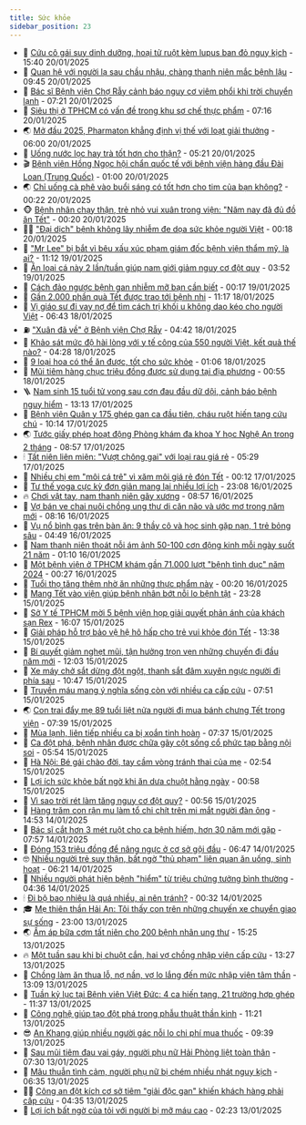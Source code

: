 ```yaml
---
title: Sức khỏe
sidebar_position: 23
---
```


<!-- dantri-suc-khoe:START -->
- 🤔 [Cứu cô gái suy dinh dưỡng, hoại tử ruột kèm lupus ban đỏ nguy kịch](https://dantri.com.vn/suc-khoe/cuu-co-gai-suy-dinh-duong-hoai-tu-ruot-kem-lupus-ban-do-nguy-kich-20250120165725852.htm) - 15:40 20/01/2025
- 🚦 [Quan hệ với người lạ sau chầu nhậu, chàng thanh niên mắc bệnh lậu](https://dantri.com.vn/suc-khoe/quan-he-voi-nguoi-la-sau-chau-nhau-chang-thanh-nien-mac-benh-lau-20250120164452419.htm) - 09:45 20/01/2025
- 🤖 [Bác sĩ Bệnh viện Chợ Rẫy cảnh báo nguy cơ viêm phổi khi trời chuyển lạnh](https://dantri.com.vn/suc-khoe/bac-si-benh-vien-cho-ray-canh-bao-nguy-co-viem-phoi-khi-troi-chuyen-lanh-20250119111622359.htm) - 07:21 20/01/2025
- 🐻 [Siêu thị ở TPHCM có vấn đề trong khu sơ chế thực phẩm](https://dantri.com.vn/suc-khoe/sieu-thi-o-tphcm-co-van-de-trong-khu-so-che-thuc-pham-20250120113421858.htm) - 07:16 20/01/2025
- 🌏 [Mở đầu 2025, Pharmaton khẳng định vị thế với loạt giải thưởng](https://dantri.com.vn/suc-khoe/mo-dau-2025-pharmaton-khang-dinh-vi-the-voi-loat-giai-thuong-20250120095620014.htm) - 06:00 20/01/2025
- 👺 [Uống nước lọc hay trà tốt hơn cho thận?](https://dantri.com.vn/suc-khoe/uong-nuoc-loc-hay-tra-tot-hon-cho-than-20250120081351440.htm) - 05:21 20/01/2025
- 🎬 [Bệnh viện Hồng Ngọc hội chẩn quốc tế với bệnh viện hàng đầu Đài Loan &lpar;Trung Quốc&rpar;](https://dantri.com.vn/suc-khoe/benh-vien-hong-ngoc-hoi-chan-quoc-te-voi-benh-vien-hang-dau-dai-loan-trung-quoc-20250118161231378.htm) - 01:00 20/01/2025
- 🌏 [Chỉ uống cà phê vào buổi sáng có tốt hơn cho tim của bạn không?](https://dantri.com.vn/suc-khoe/chi-uong-ca-phe-vao-buoi-sang-co-tot-hon-cho-tim-cua-ban-khong-20250119193047065.htm) - 00:22 20/01/2025
- 🐵 [Bệnh nhân chạy thận, trẻ nhỏ vui xuân trong viện: &quot;Năm nay đã đủ đồ ăn Tết&quot;](https://dantri.com.vn/suc-khoe/benh-nhan-chay-than-tre-nho-vui-xuan-trong-vien-nam-nay-da-du-do-an-tet-20250120011439398.htm) - 00:20 20/01/2025
- 👨‍🏫 [&quot;Đại dịch&quot; bệnh không lây nhiễm đe dọa sức khỏe người Việt](https://dantri.com.vn/suc-khoe/dai-dich-benh-khong-lay-nhiem-de-doa-suc-khoe-nguoi-viet-20250119201400134.htm) - 00:18 20/01/2025
- 🤗 [&quot;Mr Lee&quot; bị bắt vì bêu xấu xúc phạm giám đốc bệnh viện thẩm mỹ, là ai?](https://dantri.com.vn/suc-khoe/mr-lee-bi-bat-vi-beu-xau-xuc-pham-giam-doc-benh-vien-tham-my-la-ai-20250119011057265.htm) - 11:12 19/01/2025
- 🫶 [Ăn loại cá này 2 lần/tuần giúp nam giới giảm nguy cơ đột quỵ](https://dantri.com.vn/suc-khoe/an-loai-ca-nay-2-lantuan-giup-nam-gioi-giam-nguy-co-dot-quy-20250119082104001.htm) - 03:52 19/01/2025
- 🙉 [Cách đảo ngược bệnh gan nhiễm mỡ bạn cần biết](https://dantri.com.vn/suc-khoe/cach-dao-nguoc-benh-gan-nhiem-mo-ban-can-biet-20250118170401642.htm) - 00:17 19/01/2025
- 🦅 [Gần 2.000 phần quà Tết được trao tới bệnh nhi](https://dantri.com.vn/suc-khoe/gan-2000-phan-qua-tet-duoc-trao-toi-benh-nhi-20250118181701324.htm) - 11:17 18/01/2025
- 🐘 [Vị giáo sư đi vay nợ để tìm cách trị khối u không dao kéo cho người Việt](https://dantri.com.vn/suc-khoe/vi-giao-su-di-vay-no-de-tim-cach-tri-khoi-u-khong-dao-keo-cho-nguoi-viet-20250118093508308.htm) - 06:43 18/01/2025
- ⛽️ [&quot;Xuân đã về&quot; ở Bệnh viện Chợ Rẫy](https://dantri.com.vn/tet-2025/xuan-da-ve-o-benh-vien-cho-ray-20250118105311936.htm) - 04:42 18/01/2025
- 🤡 [Khảo sát mức độ hài lòng với y tế công của 550 người Việt, kết quả thế nào?](https://dantri.com.vn/suc-khoe/khao-sat-muc-do-hai-long-voi-y-te-cong-cua-550-nguoi-viet-ket-qua-the-nao-20250118101710815.htm) - 04:28 18/01/2025
- 💼 [9 loại hoa có thể ăn được, tốt cho sức khỏe](https://dantri.com.vn/suc-khoe/9-loai-hoa-co-the-an-duoc-tot-cho-suc-khoe-20250118075404091.htm) - 01:06 18/01/2025
- 🤔 [Mũi tiêm hàng chục triệu đồng được sử dụng tại địa phương](https://dantri.com.vn/suc-khoe/mui-tiem-hang-chuc-trieu-dong-duoc-su-dung-tai-dia-phuong-20250118075533888.htm) - 00:55 18/01/2025
- 🪜 [Nam sinh 15 tuổi tử vong sau cơn đau đầu dữ dội, cảnh báo bệnh nguy hiểm](https://dantri.com.vn/suc-khoe/nam-sinh-15-tuoi-tu-vong-sau-con-dau-dau-du-doi-canh-bao-benh-nguy-hiem-20250117211317663.htm) - 13:13 17/01/2025
- 📝 [Bệnh viện Quân y 175 ghép gan ca đầu tiên, cháu ruột hiến tạng cứu chú](https://dantri.com.vn/suc-khoe/benh-vien-quan-y-175-ghep-gan-ca-dau-tien-chau-ruot-hien-tang-cuu-chu-20250117162004410.htm) - 10:14 17/01/2025
- 🌏 [Tước giấy phép hoạt động Phòng khám đa khoa Y học Nghệ An trong 2 tháng](https://dantri.com.vn/suc-khoe/tuoc-giay-phep-hoat-dong-phong-kham-da-khoa-y-hoc-nghe-an-trong-2-thang-20250117122119452.htm) - 08:57 17/01/2025
- 🕯 [Tất niên liên miên: &quot;Vượt chông gai&quot; với loại rau giá rẻ](https://dantri.com.vn/suc-khoe/tat-nien-lien-mien-vuot-chong-gai-voi-loai-rau-gia-re-20250117073208887.htm) - 05:29 17/01/2025
- 🦍 [Nhiều chị em &quot;môi cá trê&quot; vì xăm môi giá rẻ đón Tết](https://dantri.com.vn/suc-khoe/nhieu-chi-em-moi-ca-tre-vi-xam-moi-gia-re-don-tet-20250117070850730.htm) - 00:12 17/01/2025
- 🌈 [Tư thế yoga cực kỳ đơn giản mang lại nhiều lợi ích](https://dantri.com.vn/suc-khoe/tu-the-yoga-cuc-ky-don-gian-mang-lai-nhieu-loi-ich-20250116155413288.htm) - 23:08 16/01/2025
- 🔥 [Chơi vật tay, nam thanh niên gãy xương](https://dantri.com.vn/suc-khoe/choi-vat-tay-nam-thanh-nien-gay-xuong-20250116155638267.htm) - 08:57 16/01/2025
- 🌊 [Vợ bán ve chai nuôi chồng ung thư di căn não và ước mơ trong năm mới](https://dantri.com.vn/suc-khoe/vo-ban-ve-chai-nuoi-chong-ung-thu-di-can-nao-va-uoc-mo-trong-nam-moi-20250116144940581.htm) - 08:16 16/01/2025
- 🚦 [Vụ nổ bình gas trên bàn ăn: 9 thầy cô và học sinh gặp nạn, 1 trẻ bỏng sâu](https://dantri.com.vn/suc-khoe/vu-no-binh-gas-tren-ban-an-9-thay-co-va-hoc-sinh-gap-nan-1-tre-bong-sau-20250116114432539.htm) - 04:49 16/01/2025
- 🤖 [Nam thanh niên thoát nỗi ám ảnh 50-100 cơn động kinh mỗi ngày suốt 21 năm](https://dantri.com.vn/suc-khoe/nam-thanh-nien-thoat-noi-am-anh-50-100-con-dong-kinh-moi-ngay-suot-21-nam-20250116080836003.htm) - 01:10 16/01/2025
- 🤡 [Một bệnh viện ở TPHCM khám gần 71.000 lượt &quot;bệnh tình dục&quot; năm 2024](https://dantri.com.vn/suc-khoe/mot-benh-vien-o-tphcm-kham-gan-71000-luot-benh-tinh-duc-nam-2024-20250115172406637.htm) - 00:27 16/01/2025
- 💂 [Tuổi thọ tăng thêm nhờ ăn những thực phẩm này](https://dantri.com.vn/suc-khoe/tuoi-tho-tang-them-nho-an-nhung-thuc-pham-nay-20250115204157186.htm) - 00:20 16/01/2025
- 🦄 [Mang Tết vào viện giúp bệnh nhân bớt nỗi lo bệnh tật](https://dantri.com.vn/suc-khoe/mang-tet-vao-vien-giup-benh-nhan-bot-noi-lo-benh-tat-20250114112120606.htm) - 23:28 15/01/2025
- 🧠 [Sở Y tế TPHCM mời 5 bệnh viện họp giải quyết phản ánh của khách sạn Rex](https://dantri.com.vn/suc-khoe/so-y-te-tphcm-moi-5-benh-vien-hop-giai-quyet-phan-anh-cua-khach-san-rex-20250115110945217.htm) - 16:07 15/01/2025
- 🤖 [Giải pháp hỗ trợ bảo vệ hệ hô hấp cho trẻ vui khỏe đón Tết](https://dantri.com.vn/suc-khoe/giai-phap-ho-tro-bao-ve-he-ho-hap-cho-tre-vui-khoe-don-tet-20250115201521531.htm) - 13:38 15/01/2025
- 💼 [Bí quyết giảm nghẹt mũi, tận hưởng trọn vẹn những chuyến đi đầu năm mới](https://dantri.com.vn/suc-khoe/bi-quyet-giam-nghet-mui-tan-huong-tron-ven-nhung-chuyen-di-dau-nam-moi-20250115185710431.htm) - 12:03 15/01/2025
- 🧰 [Xe máy chở sắt dừng đột ngột, thanh sắt đâm xuyên ngực người đi phía sau](https://dantri.com.vn/suc-khoe/xe-may-cho-sat-dung-dot-ngot-thanh-sat-dam-xuyen-nguc-nguoi-di-phia-sau-20250115164402337.htm) - 10:47 15/01/2025
- 🎉 [Truyền máu mang ý nghĩa sống còn với nhiều ca cấp cứu](https://dantri.com.vn/suc-khoe/truyen-mau-mang-y-nghia-song-con-voi-nhieu-ca-cap-cuu-20250115141137355.htm) - 07:51 15/01/2025
- 🌏 [Con trai đẩy mẹ 89 tuổi liệt nửa người đi mua bánh chưng Tết trong viện](https://dantri.com.vn/suc-khoe/con-trai-day-me-89-tuoi-liet-nua-nguoi-di-mua-banh-chung-tet-trong-vien-20250115130616565.htm) - 07:39 15/01/2025
- 📝 [Mùa lạnh, liên tiếp nhiều ca bị xoắn tinh hoàn](https://dantri.com.vn/suc-khoe/mua-lanh-lien-tiep-nhieu-ca-bi-xoan-tinh-hoan-20250115142247906.htm) - 07:37 15/01/2025
- 🧠 [Ca đột phá, bệnh nhân được chữa gãy cột sống cổ phức tạp bằng nội soi](https://dantri.com.vn/suc-khoe/ca-dot-pha-benh-nhan-duoc-chua-gay-cot-song-co-phuc-tap-bang-noi-soi-20250115103452609.htm) - 05:54 15/01/2025
- 🚀 [Hà Nội: Bé gái chào đời, tay cầm vòng tránh thai của mẹ](https://dantri.com.vn/suc-khoe/ha-noi-be-gai-chao-doi-tay-cam-vong-tranh-thai-cua-me-20250115093512622.htm) - 02:54 15/01/2025
- 💯 [Lợi ích sức khỏe bất ngờ khi ăn dưa chuột hằng ngày](https://dantri.com.vn/suc-khoe/loi-ich-suc-khoe-bat-ngo-khi-an-dua-chuot-hang-ngay-20250115075548387.htm) - 00:58 15/01/2025
- 🫶 [Vì sao trời rét làm tăng nguy cơ đột quỵ?](https://dantri.com.vn/suc-khoe/vi-sao-troi-ret-lam-tang-nguy-co-dot-quy-20250115075638262.htm) - 00:56 15/01/2025
- 👹 [Hàng trăm con rận mu làm tổ chi chít trên mi mắt người đàn ông](https://dantri.com.vn/suc-khoe/hang-tram-con-ran-mu-lam-to-chi-chit-tren-mi-mat-nguoi-dan-ong-20250114161357217.htm) - 14:53 14/01/2025
- 🤩 [Bác sĩ cắt hơn 3 mét ruột cho ca bệnh hiếm, hơn 30 năm mới gặp](https://dantri.com.vn/suc-khoe/bac-si-cat-hon-3-met-ruot-cho-ca-benh-hiem-hon-30-nam-moi-gap-20250114141937629.htm) - 07:57 14/01/2025
- 🌊 [Đóng 153 triệu đồng để nâng ngực ở cơ sở gội đầu](https://dantri.com.vn/suc-khoe/dong-153-trieu-dong-de-nang-nguc-o-co-so-goi-dau-20250113104242362.htm) - 06:47 14/01/2025
- 🤓 [Nhiều người trẻ suy thận, bất ngờ &quot;thủ phạm&quot; liên quan ăn uống, sinh hoạt](https://dantri.com.vn/suc-khoe/nhieu-nguoi-tre-suy-than-bat-ngo-thu-pham-lien-quan-an-uong-sinh-hoat-20250114132054605.htm) - 06:21 14/01/2025
- 🌝 [Nhiều người phát hiện bệnh &quot;hiểm&quot; từ triệu chứng tưởng bình thường](https://dantri.com.vn/suc-khoe/nhieu-nguoi-phat-hien-benh-hiem-tu-trieu-chung-tuong-binh-thuong-20250114101734654.htm) - 04:36 14/01/2025
- 🕯 [Đi bộ bao nhiêu là quá nhiều, ai nên tránh?](https://dantri.com.vn/suc-khoe/di-bo-bao-nhieu-la-qua-nhieu-ai-nen-tranh-20250114071135904.htm) - 00:32 14/01/2025
- 🎓 [Mẹ thiên thần Hải An: Tôi thấy con trên những chuyến xe chuyển giao sự sống](https://dantri.com.vn/suc-khoe/me-thien-than-hai-an-toi-thay-con-tren-nhung-chuyen-xe-chuyen-giao-su-song-20250111183004256.htm) - 23:00 13/01/2025
- 🌏 [Ấm áp bữa cơm tất niên cho 200 bệnh nhân ung thư](https://dantri.com.vn/suc-khoe/am-ap-bua-com-tat-nien-cho-200-benh-nhan-ung-thu-20250113222518440.htm) - 15:25 13/01/2025
- 🔥 [Một tuần sau khi bị chuột cắn, hai vợ chồng nhập viện cấp cứu](https://dantri.com.vn/suc-khoe/mot-tuan-sau-khi-bi-chuot-can-hai-vo-chong-nhap-vien-cap-cuu-20250113202725532.htm) - 13:27 13/01/2025
- 📝 [Chồng làm ăn thua lỗ, nợ nần, vợ lo lắng đến mức nhập viện tâm thần](https://dantri.com.vn/suc-khoe/chong-lam-an-thua-lo-no-nan-vo-lo-lang-den-muc-nhap-vien-tam-than-20250113171700498.htm) - 13:09 13/01/2025
- 🧠 [Tuần kỷ lục tại Bệnh viện Việt Đức: 4 ca hiến tạng, 21 trường hợp ghép](https://dantri.com.vn/suc-khoe/tuan-ky-luc-tai-benh-vien-viet-duc-4-ca-hien-tang-21-truong-hop-ghep-20250113183713099.htm) - 11:37 13/01/2025
- 🦅 [Công nghệ giúp tạo đột phá trong phẫu thuật thần kinh](https://dantri.com.vn/suc-khoe/cong-nghe-giup-tao-dot-pha-trong-phau-thuat-than-kinh-20250113175120997.htm) - 11:21 13/01/2025
- 😎 [An Khang giúp nhiều người gác nỗi lo chi phí mua thuốc](https://dantri.com.vn/suc-khoe/an-khang-giup-nhieu-nguoi-gac-noi-lo-chi-phi-mua-thuoc-20250113163919696.htm) - 09:39 13/01/2025
- 🎉 [Sau mũi tiêm đau vai gáy, người phụ nữ Hải Phòng liệt toàn thân](https://dantri.com.vn/suc-khoe/sau-mui-tiem-dau-vai-gay-nguoi-phu-nu-hai-phong-liet-toan-than-20250113135723999.htm) - 07:30 13/01/2025
- 🫣 [Mâu thuẫn tình cảm, người phụ nữ bị chém nhiều nhát nguy kịch](https://dantri.com.vn/suc-khoe/mau-thuan-tinh-cam-nguoi-phu-nu-bi-chem-nhieu-nhat-nguy-kich-20250113132623924.htm) - 06:35 13/01/2025
- 🧑‍🏫 [Công an đột kích cơ sở tiêm &quot;giải độc gan&quot; khiến khách hàng phải cấp cứu](https://dantri.com.vn/suc-khoe/cong-an-dot-kich-co-so-tiem-giai-doc-gan-khien-khach-hang-phai-cap-cuu-20250113112626301.htm) - 04:35 13/01/2025
- 🥷 [Lợi ích bất ngờ của tỏi với người bị mỡ máu cao](https://dantri.com.vn/suc-khoe/loi-ich-bat-ngo-cua-toi-voi-nguoi-bi-mo-mau-cao-20250113073059708.htm) - 02:23 13/01/2025<!-- dantri-suc-khoe:END -->
